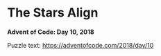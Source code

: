 # The Stars Align

**Advent of Code: Day 10, 2018**

Puzzle text: <https://adventofcode.com/2018/day/10>

